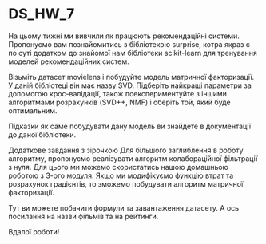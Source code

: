 # DS_HW_7

На цьому тижні ми вивчили як працюють рекомендаційні системи. Пропонуємо вам познайомитись з бібліотекою surprise, котра якраз є по суті додатком до знайомої нам бібліотеки scikit-learn для тренування моделей рекомендаційних систем.

Візьміть датасет movielens і побудуйте модель матричної факторизації. У даній бібліотеці він має назву SVD. Підберіть найкращі параметри за допомогою крос-валідації, також поекспериментуйте з іншими алгоритмами розрахунків (SVD++, NMF) і оберіть той, який буде оптимальним.

Підказки як саме побудувати дану модель ви знайдете в документації до даної бібліотеки.

Додаткове завдання з зірочкою
Для більшого заглиблення в роботу алгоритму, пропонуємо реалізувати алгоритм колабораційної фільтрації з нуля. Для цього ми можемо скористатись нашою домашньою роботою з 3-ого модуля. Якщо ми модифікуємо функцію втрат та розрахунок градієнтів, то зможемо побудувати алгоритм матричної факторизації.

Тут ви можете побачити формули та завантаження датасету. А ось посилання на назви фільмів та на рейтинги.

Вдалої роботи!